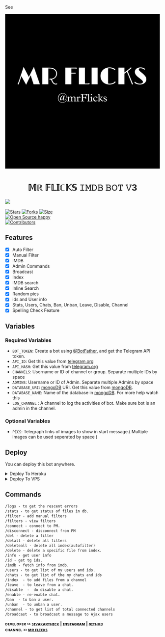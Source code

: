 See<p align="center">
  <img src="assets/Mrflicks.jpg" alt="Ajax Techz">
</p>
<h1 align="center">
  <b>𝕄ℝ 𝔽𝕃𝕀ℂ𝕂𝕊 𝙸𝙼𝙳𝙱 𝙱𝙾𝚃 𝚅3</b>
</h1>
<a href="https://t.me/komban_movies">
  <img src="https://img.shields.io/badge/𝚂𝚄𝙱𝚂𝙲𝚁𝙸𝙱𝙴-red?logo=youtube" width="150">

[![Stars](https://img.shields.io/github/stars/Aadhi000/Ajax?style=flat-square&color=orange)](https://github.com/Aadhi000/Ajax/stargazers)
[![Forks](https://img.shields.io/github/forks/Aadhi000/Ajax?style=flat-square&color=blue)](https://github.com/Aadhi000/Ajax/fork)
[![Size](https://img.shields.io/github/repo-size/Aadhi000/Ajax?style=flat-square&color=black)](https://github.com/Aadhi000/Ajax)   
[![Open Source happy ](https://badges.frapsoft.com/os/v2/open-source.svg?v=110)](https://github.com/Aadhi000/Ajax)   
[![Contributors](https://img.shields.io/github/contributors/Aadhi000/Ajax?style=flat-square&color=green)](https://github.com/Aadhi000/Ajax/graphs/contributors)
## Features

- [x] Auto Filter
- [x] Manual Filter
- [x] IMDB
- [x] Admin Commands
- [x] Broadcast
- [x] Index
- [x] IMDB search
- [x] Inline Search
- [x] Random pics
- [x] ids and User info 
- [x] Stats, Users, Chats, Ban, Unban, Leave, Disable, Channel
- [x] Spelling Check Feature

## Variables

### Required Variables
* `BOT_TOKEN`: Create a bot using [@BotFather](https://telegram.dog/BotFather), and get the Telegram API token.
* `API_ID`: Get this value from [telegram.org](https://my.telegram.org/apps)
* `API_HASH`: Get this value from [telegram.org](https://my.telegram.org/apps)
* `CHANNELS`: Username or ID of channel or group. Separate multiple IDs by space
* `ADMINS`: Username or ID of Admin. Separate multiple Admins by space
* `DATABASE_URI`: [mongoDB](https://www.mongodb.com) URI. Get this value from [mongoDB](https://www.mongodb.com).
* `DATABASE_NAME`: Name of the database in [mongoDB](https://www.mongodb.com). For more help watch this 
* `LOG_CHANNEL` : A channel to log the activities of bot. Make sure bot is an admin in the channel.
### Optional Variables
* `PICS`: Telegraph links of images to show in start message.( Multiple images can be used seperated by space )


## Deploy
You can deploy this bot anywhere.



<details><summary>Deploy To Heroku</summary>
<p>
<br>
<a href="https://heroku.com/deploy?template=https://github.com/Aadhi000/Ajax">
  <img src="https://www.herokucdn.com/deploy/button.svg" alt="Deploy">
</a>
</p>
</details>

<details><summary>Deploy To VPS</summary>
<p>
<pre>
git clone https://github.com/Aadhi000/Ajax
# Install Packages
pip3 install -r requirements.txt
Edit info.py with variables as given below then run bot
python3 bot.py
</pre>
</p>
</details>


## Commands
```
/logs - to get the rescent errors
/stats - to get status of files in db.
/filter - add manual filters
/filters - view filters
/connect - connect to PM.
/disconnect - disconnect from PM
/del - delete a filter
/delall - delete all filters
/deleteall - delete all index(autofilter)
/delete - delete a specific file from index.
/info - get user info
/id - get tg ids.
/imdb - fetch info from imdb.
/users - to get list of my users and ids.
/chats - to get list of the my chats and ids 
/index  - to add files from a channel
/leave  - to leave from a chat.
/disable  -  do disable a chat.
/enable - re-enable chat.
/ban  - to ban a user.
/unban  - to unban a user.
/channel - to get list of total connected channels
/broadcast - to broadcast a message to Ajax users
```

<b>ᴅᴇᴠᴇʟᴏᴘᴇʀ ›› [ꜱɪᴠᴀᴋᴀʀᴛʜɪᴄᴋ](https://telegram.dog/mr_flickz) | [ɪɴsᴛᴀɢʀᴀᴍ](https://www.instagram.com/mrflicksott/) | [ɢɪᴛʜᴜʙ](GitHub.com/Aadhi000)</b>                                                                                                                                                                                    
<b>ᴄʜᴀɴɴᴇʟ ›› [ᴍʀ ꜰʟɪᴄᴋꜱ](https://t.me/Mrflicks)</b>
